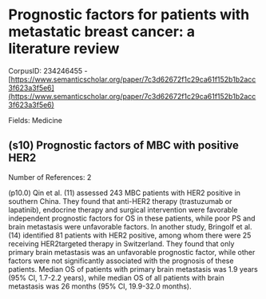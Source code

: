 # Prognostic factors for patients with metastatic breast cancer: a literature review

CorpusID: 234246455 - [https://www.semanticscholar.org/paper/7c3d62672f1c29ca61f152b1b2acc3f623a3f5e6](https://www.semanticscholar.org/paper/7c3d62672f1c29ca61f152b1b2acc3f623a3f5e6)

Fields: Medicine

## (s10) Prognostic factors of MBC with positive HER2
Number of References: 2

(p10.0) Qin et al. (11) assessed 243 MBC patients with HER2 positive in southern China. They found that anti-HER2 therapy (trastuzumab or lapatinib), endocrine therapy and surgical intervention were favorable independent prognostic factors for OS in these patients, while poor PS and brain metastasis were unfavorable factors. In another study, Bringolf et al. (14) identified 81 patients with HER2 positive, among whom there were 25 receiving HER2targeted therapy in Switzerland. They found that only primary brain metastasis was an unfavorable prognostic factor, while other factors were not significantly associated with the prognosis of these patients. Median OS of patients with primary brain metastasis was 1.9 years (95% CI, 1.7-2.2 years), while median OS of all patients with brain metastasis was 26 months (95% CI, 19.9-32.0 months).
